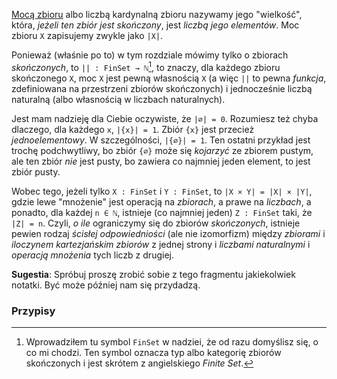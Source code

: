 [Mocą zbioru](https://pl.wikipedia.org/wiki/Moc_zbioru) albo liczbą kardynalną zbioru nazywamy jego
"wielkość", która, *jeżeli ten zbiór jest skończony*, jest *liczbą jego elementów*. Moc zbioru `X`
zapisujemy zwykle jako `|X|`.

Ponieważ (właśnie po to) w tym rozdziale mówimy tylko o zbiorach *skończonych*, to `|| : FinSet →
ℕ`[^1], to znaczy, dla każdego zbioru skończonego `X`, moc `X` jest pewną własnością `X` (a więc
`||` to pewna *funkcja*, zdefiniowana na przestrzeni zbiorów skończonych) i jednocześnie liczbą
naturalną (albo własnością w liczbach naturalnych).

Jest mam nadzieję dla Ciebie oczywiste, że `|∅| = 0`. Rozumiesz też chyba dlaczego, dla każdego `x`,
`|{x}| = 1`. Zbiór `{x}` jest przecież *jednoelementowy*. W szczególności, `|{∅}| = 1`. Ten ostatni
przykład jest trochę podchwytliwy, bo zbiór `{∅}` może się *kojarzyć* ze zbiorem pustym, ale ten
zbiór *nie* jest pusty, bo zawiera co najmniej jeden element, to jest zbiór pusty.

Wobec tego, jeżeli tylko `X : FinSet` i `Y : FinSet`, to `|X × Y| = |X| × |Y|`, gdzie lewe
"mnożenie" jest operacją na *zbiorach*, a prawe na *liczbach*, a ponadto, dla każdej `n ∈ ℕ`,
istnieje (co najmniej jeden) `Z : FinSet` taki, że `|Z| = n`. Czyli, *o ile* ograniczymy się do
zbiorów *skończonych*, istnieje pewien rodzaj *ścisłej odpowiedniości* (ale nie izomorfizm) między
*zbiorami* i *iloczynem kartezjańskim zbiorów* z jednej strony i *liczbami naturalnymi* i *operacją
mnożenia* tych liczb z drugiej.

**Sugestia**: Spróbuj proszę zrobić sobie z tego fragmentu jakiekolwiek notatki. Być może później
nam się przydadzą.

### Przypisy

[^1]: Wprowadziłem tu symbol `FinSet` w nadziei, że od razu domyślisz się, o co mi chodzi. Ten
    symbol oznacza typ albo kategorię zbiorów skończonych i jest skrótem z angielskiego *Finite
    Set*.

